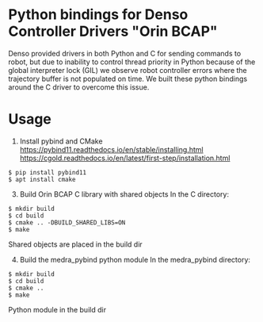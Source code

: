 # Python bindings for Denso Controller Drivers "Orin BCAP"
Denso provided drivers in both Python and C for sending commands to robot,
but due to inability to control thread priority in Python because of the
global interpreter lock (GIL) we observe robot controller errors where
the trajectory buffer is not populated on time.
We built these python bindings around the C driver to overcome this issue.

# Usage
1. Install pybind and CMake
https://pybind11.readthedocs.io/en/stable/installing.html
https://cgold.readthedocs.io/en/latest/first-step/installation.html
```
$ pip install pybind11
$ apt install cmake
```

3. Build Orin BCAP C library with shared objects
In the C directory:
```
$ mkdir build
$ cd build
$ cmake .. -DBUILD_SHARED_LIBS=ON
$ make
```
Shared objects are placed in the build dir

4. Build the medra_pybind python module
In the medra_pybind directory:
```
$ mkdir build
$ cd build
$ cmake ..
$ make
```
Python module in the build dir
